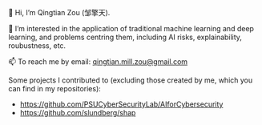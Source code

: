 👋 Hi, I’m Qingtian Zou (邹擎天).

👀 I’m interested in the application of traditional machine learning and deep learning, and problems centring them, including AI risks, explainability, roubustness, etc.

📫 To reach me by email: qingtian.mill.zou@gmail.com

Some projects I contributed to (excluding those created by me, which you can find in my repositories):
- https://github.com/PSUCyberSecurityLab/AIforCybersecurity
- https://github.com/slundberg/shap

<!---
Qingtian-Zou/Qingtian-Zou is a ✨ special ✨ repository because its `README.md` (this file) appears on your GitHub profile.
You can click the Preview link to take a look at your changes.
--->
